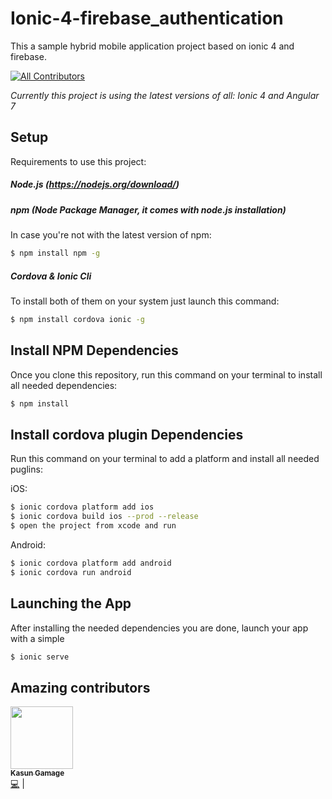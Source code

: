 # Ionic-4-firebase_authentication
This a sample hybrid mobile application project based on ionic 4 and firebase.

[![All Contributors](https://img.shields.io/badge/all_contributors-1-orange.svg?style=flat-square)](#contributors)

_Currently this project is using the latest versions of all: Ionic 4 and Angular 7_

## Setup

Requirements to use this project:

##### Node.js (https://nodejs.org/download/)

##### npm (Node Package Manager, it comes with node.js installation)
In case you're not with the latest version of npm:
```sh
$ npm install npm -g
```

##### Cordova & Ionic Cli
To install both of them on your system just launch this command:
```sh
$ npm install cordova ionic -g
```

## Install NPM Dependencies
Once you clone this repository, run this command on your terminal to install all needed dependencies:
```sh
$ npm install
```

## Install cordova plugin Dependencies
Run this command on your terminal to add a platform and install all needed puglins:

iOS:
```sh
$ ionic cordova platform add ios
$ ionic cordova build ios --prod --release
$ open the project from xcode and run
```

Android:
```sh
$ ionic cordova platform add android
$ ionic cordova run android
```
## Launching the App
After installing the needed dependencies you are done, launch your app with a simple
```sh
$ ionic serve
```

## Amazing contributors

<!-- ALL-CONTRIBUTORS-LIST:START - Do not remove or modify this section -->
[<img src="https://avatars3.githubusercontent.com/u/37896307?v=4" width="100px;"/><br /><sub><b>Kasun Gamage</b></sub>](https://www.linkedin.com/in/kasun-gamage95/)<br />[💻](https://github.com/KasunGamage/Ionic-4-firebase_authentication/commits?author=Kasun-Gamage "Code") |
<!-- ALL-CONTRIBUTORS-LIST:END -->
